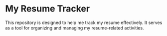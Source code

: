# My Resume Tracker

This repository is designed to help me track my resume effectively. It serves as a tool for organizing and managing my resume-related activities.
